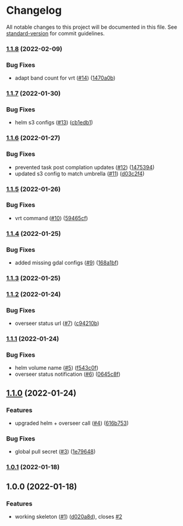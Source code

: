 # Changelog

All notable changes to this project will be documented in this file. See [standard-version](https://github.com/conventional-changelog/standard-version) for commit guidelines.

### [1.1.8](https://github.com/MapColonies/tiles-splitter/compare/v1.1.7...v1.1.8) (2022-02-09)


### Bug Fixes

* adapt band count for vrt ([#14](https://github.com/MapColonies/tiles-splitter/issues/14)) ([1470a0b](https://github.com/MapColonies/tiles-splitter/commit/1470a0b18779f4c955a0f15cc5e1a1c89a75d416))

### [1.1.7](https://github.com/MapColonies/tiles-splitter/compare/v1.1.6...v1.1.7) (2022-01-30)


### Bug Fixes

* helm s3 configs ([#13](https://github.com/MapColonies/tiles-splitter/issues/13)) ([cb1edb1](https://github.com/MapColonies/tiles-splitter/commit/cb1edb11e0357900a662e92592520ec6eccec1a0))

### [1.1.6](https://github.com/MapColonies/tiles-splitter/compare/v1.1.5...v1.1.6) (2022-01-27)


### Bug Fixes

* prevented task post complation updates ([#12](https://github.com/MapColonies/tiles-splitter/issues/12)) ([1475394](https://github.com/MapColonies/tiles-splitter/commit/147539491331d21609cbf1ad1bf27503a2abbf3b))
* updated s3 config to match  umbrella ([#11](https://github.com/MapColonies/tiles-splitter/issues/11)) ([d03c2f4](https://github.com/MapColonies/tiles-splitter/commit/d03c2f4cd140acd1a0422c085c6354bcf89e3fb0))

### [1.1.5](https://github.com/MapColonies/tiles-splitter/compare/v1.1.4...v1.1.5) (2022-01-26)


### Bug Fixes

* vrt command ([#10](https://github.com/MapColonies/tiles-splitter/issues/10)) ([59465cf](https://github.com/MapColonies/tiles-splitter/commit/59465cf96828246197f08fe7358451e72048ae0a))

### [1.1.4](https://github.com/MapColonies/tiles-splitter/compare/v1.1.3...v1.1.4) (2022-01-25)


### Bug Fixes

* added missing gdal configs ([#9](https://github.com/MapColonies/tiles-splitter/issues/9)) ([168a1bf](https://github.com/MapColonies/tiles-splitter/commit/168a1bf4da23be3bc277ab0f7f1d28306d9d69a0))

### [1.1.3](https://github.com/MapColonies/tiles-splitter/compare/v1.1.2...v1.1.3) (2022-01-25)

### [1.1.2](https://github.com/MapColonies/tiles-splitter/compare/v1.1.1...v1.1.2) (2022-01-24)


### Bug Fixes

* overseer status url ([#7](https://github.com/MapColonies/tiles-splitter/issues/7)) ([c94210b](https://github.com/MapColonies/tiles-splitter/commit/c94210bc5c649cee5c25bc53ecb8b4e347d3add2))

### [1.1.1](https://github.com/MapColonies/tiles-splitter/compare/v1.1.0...v1.1.1) (2022-01-24)


### Bug Fixes

* helm volume name ([#5](https://github.com/MapColonies/tiles-splitter/issues/5)) ([f543c0f](https://github.com/MapColonies/tiles-splitter/commit/f543c0fd3f85d2b9c7231281fed7d7517a0c6fc5))
* overseer status notification ([#6](https://github.com/MapColonies/tiles-splitter/issues/6)) ([0645c8f](https://github.com/MapColonies/tiles-splitter/commit/0645c8fa7d17cfa3d8642863dcf2ea5f73c9ec6e))

## [1.1.0](https://github.com/MapColonies/tiles-splitter/compare/v1.0.1...v1.1.0) (2022-01-24)


### Features

* upgraded helm + overseer call ([#4](https://github.com/MapColonies/tiles-splitter/issues/4)) ([616b753](https://github.com/MapColonies/tiles-splitter/commit/616b753283981fb738ed75d7777c9e760bde9d99))


### Bug Fixes

* global pull secret ([#3](https://github.com/MapColonies/tiles-splitter/issues/3)) ([1e79648](https://github.com/MapColonies/tiles-splitter/commit/1e79648a0b4a8a64d76d2747faf53737a16b279b))

### [1.0.1](https://github.com/MapColonies/tiles-splitter/compare/v1.0.0...v1.0.1) (2022-01-18)

## 1.0.0 (2022-01-18)


### Features

* working skeleton ([#1](https://github.com/MapColonies/tiles-splitter/issues/1)) ([d020a8d](https://github.com/MapColonies/tiles-splitter/commit/d020a8d342637a3a4a557cc72dc8935a9bdd4f93)), closes [#2](https://github.com/MapColonies/tiles-splitter/issues/2)

